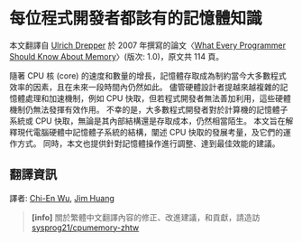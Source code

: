 # 每位程式開發者都該有的記憶體知識

本文翻譯自 [Ulrich Drepper](https://de.wikipedia.org/wiki/Ulrich_Drepper) 於 2007 年撰寫的論文〈[What Every Programmer Should Know About Memory](https://www.akkadia.org/drepper/cpumemory.pdf)〉(版次: 1.0)，原文共 114 頁。

隨著 CPU 核 (core) 的速度和數量的增長，記憶體存取成為制約當今大多數程式效率的因素，且在未來一段時間內仍然如此。
儘管硬體設計者提越來越複雜的記憶體處理和加速機制，例如 CPU 快取，但若程式開發者無法善加利用，這些硬體機制仍無法發揮有效作用。
不幸的是，大多數程式開發者對於計算機的記憶體子系統或 CPU 快取，無論是其內部結構還是存取成本，仍然相當陌生。
本文旨在解釋現代電腦硬體中記憶體子系統的結構，闡述 CPU 快取的發展考量，及它們的運作方式。
同時，本文也提供針對記憶體操作進行調整、達到最佳效能的建議。

## 翻譯資訊
譯者: [Chi-En Wu](https://github.com/jason2506), [Jim Huang](https://github.com/jserv)
> **[info]**
> 關於繁體中文翻譯內容的修正、改進建議，和貢獻，請造訪 [sysprog21/cpumemory-zhtw](https://github.com/sysprog21/cpumemory-zhtw)
